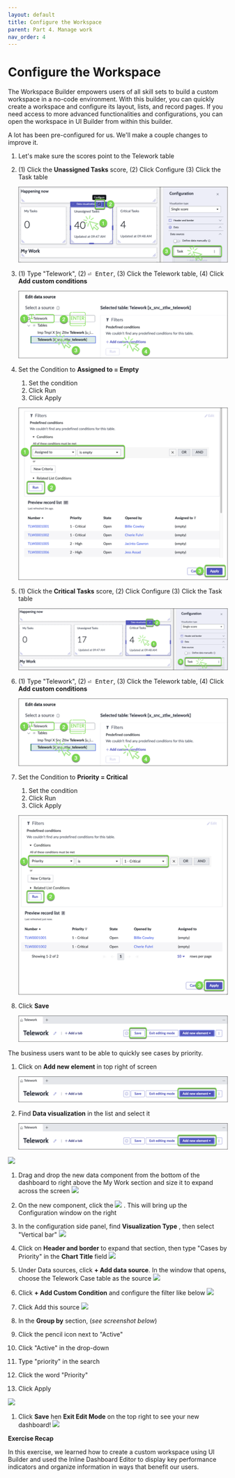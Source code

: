 ```yaml
---
layout: default
title: Configure the Workspace
parent: Part 4. Manage work
nav_order: 4
---
```

# Configure the Workspace

The Workspace Builder empowers users of all skill sets to build a custom workspace in a no-code environment. With this builder, you can quickly create a workspace and configure its layout, lists, and record pages. If you need access to more advanced functionalities and configurations, you can open the workspace in UI Builder from within this builder.

A lot has been pre-configured for us. We'll make a couple changes to improve it.

1. Let's make sure the scores point to the Telework table

2. (1) Click the **Unassigned Tasks** score, (2) Click Configure (3) Click the Task table

    ![relative](workspace/Edit_Visualization_Unassigned.png)

3. (1) Type "Telework", (2) <kbd>⏎ Enter</kbd>, (3) Click the Telework table, (4) Click **Add custom conditions**

    ![relative](workspace/edit_data_source.png)

4. Set the Condition to **Assigned to = Empty**
    1. Set the condition
    2. Click Run
    3. Click Apply

    ![relative](workspace/apply_data_source_filter_condition.png)

5. (1) Click the **Critical Tasks** score, (2) Click Configure (3) Click the Task table

    ![relative](workspace/Edit_Visualization_Critical_Tasks.png)

6. (1) Type "Telework", (2) <kbd>⏎ Enter</kbd>, (3) Click the Telework table, (4) Click **Add custom conditions**

    ![relative](workspace/edit_data_source.png)

7. Set the Condition to **Priority = Critical**
    1. Set the condition
    2. Click Run
    3. Click Apply

    ![relative](workspace/apply_data_source_filter_condition_Critical.png)

8. Click **Save**

    ![relative](workspace/Click_Save.png)



The business users want to be able to quickly see cases by priority.

1. Click on **Add new element** in top right of screen

    ![relative](workspace/Click_on_Add_new_element.png)


2. Find **Data visualization** in the list and select it

    ![relative](workspace/Click_on_Add_new_element.png)

![](RackMultipart20221028-1-d1lmac_html_f58161d1b5d9aee6.png)

1. Drag and drop the new data component from the bottom of the dashboard to right above the My Work section and size it to expand across the screen
 ![](RackMultipart20221028-1-d1lmac_html_7aa98cf4aed1ec34.png)
2. On the new component, click the ![](RackMultipart20221028-1-d1lmac_html_171eaa728617e887.png) . This will bring up the Configuration window on the right


3. In the configuration side panel, find **Visualization Type** , then select "Vertical bar"
 ![](RackMultipart20221028-1-d1lmac_html_781cd81ae7739227.png)


4. Click on **Header and border** to expand that section, then type "Cases by Priority" in the **Chart Title** field
 ![](RackMultipart20221028-1-d1lmac_html_46186d643ea3f822.png)


5. Under Data sources, click **+ Add data source**. In the window that opens, choose the Telework Case table as the source
 ![](RackMultipart20221028-1-d1lmac_html_7da045a3637fba4c.png)


6. Click **+ Add Custom Condition** and configure the filter like below
 ![](RackMultipart20221028-1-d1lmac_html_3e95e6be255f6478.png)


7. Click Add this source
 ![](RackMultipart20221028-1-d1lmac_html_7eccac64d95d8404.png)


8. In the **Group by** section, (_see screenshot below_)

  1. Click the pencil icon next to "Active"
  2. Click "Active" in the drop-down
  3. Type "priority" in the search
  4. Click the word "Priority"
  5. Click Apply

 ![](RackMultipart20221028-1-d1lmac_html_7fa49a243f63f588.png)

1. Click **Save** hen **Exit Edit Mode** on the top right to see your new dashboard!
 ![](RackMultipart20221028-1-d1lmac_html_c83dbcb19db33f5.png)

**Exercise Recap**

In this exercise, we learned how to create a custom workspace using UI Builder and used the Inline Dashboard Editor to display key performance indicators and organize information in ways that benefit our users.

